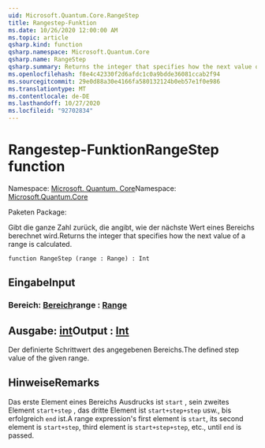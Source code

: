 ```yaml
---
uid: Microsoft.Quantum.Core.RangeStep
title: Rangestep-Funktion
ms.date: 10/26/2020 12:00:00 AM
ms.topic: article
qsharp.kind: function
qsharp.namespace: Microsoft.Quantum.Core
qsharp.name: RangeStep
qsharp.summary: Returns the integer that specifies how the next value of a range is calculated.
ms.openlocfilehash: f8e4c42330f2d6afdc1c0a9bdde36081ccab2f94
ms.sourcegitcommit: 29e0d88a30e4166fa580132124b0eb57e1f0e986
ms.translationtype: MT
ms.contentlocale: de-DE
ms.lasthandoff: 10/27/2020
ms.locfileid: "92702834"
---
```

# <a name="rangestep-function"></a><span data-ttu-id="e8ea3-102">Rangestep-Funktion</span><span class="sxs-lookup"><span data-stu-id="e8ea3-102">RangeStep function</span></span>

<span data-ttu-id="e8ea3-103">Namespace: [Microsoft. Quantum. Core](xref:Microsoft.Quantum.Core)</span><span class="sxs-lookup"><span data-stu-id="e8ea3-103">Namespace: [Microsoft.Quantum.Core](xref:Microsoft.Quantum.Core)</span></span>

<span data-ttu-id="e8ea3-104">Paketen [](https://nuget.org/packages/)</span><span class="sxs-lookup"><span data-stu-id="e8ea3-104">Package: [](https://nuget.org/packages/)</span></span>


<span data-ttu-id="e8ea3-105">Gibt die ganze Zahl zurück, die angibt, wie der nächste Wert eines Bereichs berechnet wird.</span><span class="sxs-lookup"><span data-stu-id="e8ea3-105">Returns the integer that specifies how the next value of a range is calculated.</span></span>

```qsharp
function RangeStep (range : Range) : Int
```


## <a name="input"></a><span data-ttu-id="e8ea3-106">Eingabe</span><span class="sxs-lookup"><span data-stu-id="e8ea3-106">Input</span></span>

### <a name="range--range"></a><span data-ttu-id="e8ea3-107">Bereich: [Bereich](xref:microsoft.quantum.lang-ref.range)</span><span class="sxs-lookup"><span data-stu-id="e8ea3-107">range : [Range](xref:microsoft.quantum.lang-ref.range)</span></span>





## <a name="output--int"></a><span data-ttu-id="e8ea3-108">Ausgabe: [int](xref:microsoft.quantum.lang-ref.int)</span><span class="sxs-lookup"><span data-stu-id="e8ea3-108">Output : [Int](xref:microsoft.quantum.lang-ref.int)</span></span>

<span data-ttu-id="e8ea3-109">Der definierte Schrittwert des angegebenen Bereichs.</span><span class="sxs-lookup"><span data-stu-id="e8ea3-109">The defined step value of the given range.</span></span>

## <a name="remarks"></a><span data-ttu-id="e8ea3-110">Hinweise</span><span class="sxs-lookup"><span data-stu-id="e8ea3-110">Remarks</span></span>

<span data-ttu-id="e8ea3-111">Das erste Element eines Bereichs Ausdrucks ist `start` , sein zweites Element `start+step` , das dritte Element ist `start+step+step` usw., bis erfolgreich `end` ist.</span><span class="sxs-lookup"><span data-stu-id="e8ea3-111">A range expression's first element is `start`, its second element is `start+step`, third element is `start+step+step`, etc., until `end` is passed.</span></span>